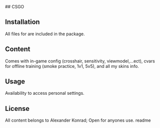 <snippet>
  <content>
## CSGO

## Installation
All files for are included in the package.
## Content
Comes with in-game config (crosshair, sensitivity, viewmodel,...ect), cvars for offline training (smoke practice, 1v1, 5v5), and all my skins info.
## Usage
Availability to access personal settings.
## License
All content belongs to Alexander Konrad; Open for anyones use.
</content>
  <tabTrigger>readme</tabTrigger>
</snippet>
